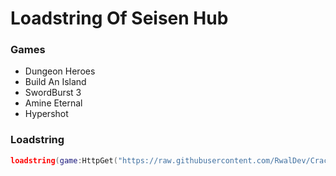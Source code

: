 # Loadstring Of Seisen Hub
### Games
- Dungeon Heroes
- Build An Island
- SwordBurst 3
- Amine Eternal
- Hypershot
### Loadstring
```lua
loadstring(game:HttpGet("https://raw.githubusercontent.com/RwalDev/Cracks/refs/heads/main/Seisen-Hub/loader-seisen.lua"))()
```
